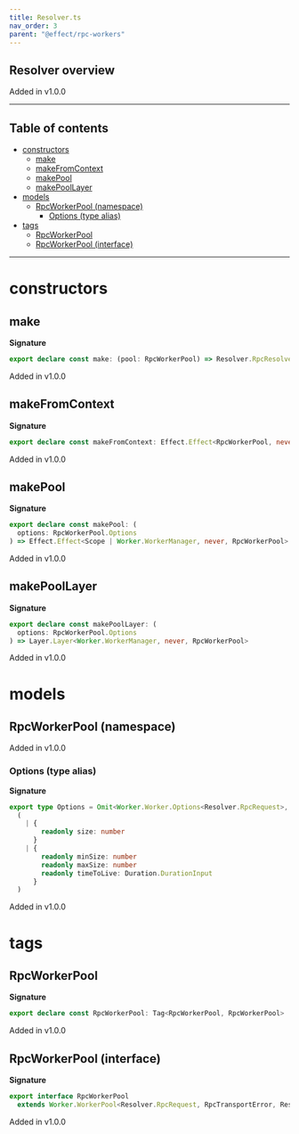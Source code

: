 ```yaml
---
title: Resolver.ts
nav_order: 3
parent: "@effect/rpc-workers"
---
```


## Resolver overview

Added in v1.0.0

---

<h2 class="text-delta">Table of contents</h2>

- [constructors](#constructors)
  - [make](#make)
  - [makeFromContext](#makefromcontext)
  - [makePool](#makepool)
  - [makePoolLayer](#makepoollayer)
- [models](#models)
  - [RpcWorkerPool (namespace)](#rpcworkerpool-namespace)
    - [Options (type alias)](#options-type-alias)
- [tags](#tags)
  - [RpcWorkerPool](#rpcworkerpool)
  - [RpcWorkerPool (interface)](#rpcworkerpool-interface)

---

# constructors

## make

**Signature**

```ts
export declare const make: (pool: RpcWorkerPool) => Resolver.RpcResolver<never>
```

Added in v1.0.0

## makeFromContext

**Signature**

```ts
export declare const makeFromContext: Effect.Effect<RpcWorkerPool, never, Resolver.RpcResolver<never>>
```

Added in v1.0.0

## makePool

**Signature**

```ts
export declare const makePool: (
  options: RpcWorkerPool.Options
) => Effect.Effect<Scope | Worker.WorkerManager, never, RpcWorkerPool>
```

Added in v1.0.0

## makePoolLayer

**Signature**

```ts
export declare const makePoolLayer: (
  options: RpcWorkerPool.Options
) => Layer.Layer<Worker.WorkerManager, never, RpcWorkerPool>
```

Added in v1.0.0

# models

## RpcWorkerPool (namespace)

Added in v1.0.0

### Options (type alias)

**Signature**

```ts
export type Options = Omit<Worker.Worker.Options<Resolver.RpcRequest>, 'transfers' | 'encode'> &
  (
    | {
        readonly size: number
      }
    | {
        readonly minSize: number
        readonly maxSize: number
        readonly timeToLive: Duration.DurationInput
      }
  )
```

Added in v1.0.0

# tags

## RpcWorkerPool

**Signature**

```ts
export declare const RpcWorkerPool: Tag<RpcWorkerPool, RpcWorkerPool>
```

Added in v1.0.0

## RpcWorkerPool (interface)

**Signature**

```ts
export interface RpcWorkerPool
  extends Worker.WorkerPool<Resolver.RpcRequest, RpcTransportError, Resolver.RpcResponse> {}
```

Added in v1.0.0
